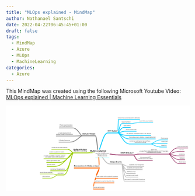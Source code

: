 ```yaml
---
title: "MLOps explained - MindMap"
author: Nathanael Santschi
date: 2022-04-22T06:45:45+01:00
draft: false
tags:
  - MindMap
  - Azure
  - MLOps
  - MachineLearning
categories:
  - Azure
---
```


This MindMap was created using the following Microsoft Youtube Video: [MLOps explained | Machine Learning Essentials](https://www.youtube.com/watch?v=ZVWg18AXXuE&ab_channel=MicrosoftAzure)

![MLOps Explained MindMap](/images/MLOpsExplained.png "Preview")
